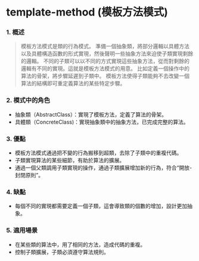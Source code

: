 # template-method (模板方法模式)
### 1. 概述

>模板方法模式是類的行為模式。
準備一個抽象類，將部分邏輯以具體方法以及具體構造函數的形式實現，然後聲明一些抽象方法來迫使子類實現剩餘的邏輯。
不同的子類可以以不同的方式實現這些抽象方法，從而對剩餘的邏輯有不同的實現。這就是模板方法模式的用意。
比如定義一個操作中的算法的骨架，將步驟延遲到子類中。
模板方法使得子類能夠不去改變一個算法的結構即可重定義算法的某些特定步驟。

### 2. 模式中的角色
- 抽象類（AbstractClass）：實現了模板方法，定義了算法的骨架。
- 具體類（ConcreteClass)：實現抽象類中的抽象方法，已完成完整的算法。

### 3. 優點
- 模板方法模式通過把不變的行為搬移到超類，去除了子類中的重複代碼。
- 子類實現算法的某些細節，有助於算法的擴展。
- 通過一個父類調用子類實現的操作，通過子類擴展增加新的行為，符合“開放-封閉原則”。

### 4. 缺點
- 每個不同的實現都需要定義一個子類，這會導致類的個數的增加，設計更加抽象。

### 5. 適用場景
- 在某些類的算法中，用了相同的方法，造成代碼的重複。
- 控制子類擴展，子類必須遵守算法規則。